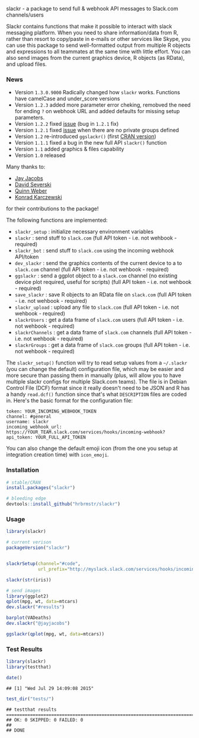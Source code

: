 slackr - a package to send full & webhook API messages to Slack.com channels/users

Slackr contains functions that make it possible to interact with slack messaging platform. When you need to share information/data from R, rather than resort to copy/paste in e-mails or other services like Skype, you can use this package to send well-formatted output from multiple R objects and expressions to all teammates at the same time with little effort. You can also send images from the current graphics device, R objects (as RData), and upload files.

### News

-   Version `1.3.0.9000` Radically changed how `slackr` works. Functions have camelCase and under\_score versions
-   Version `1.2.3` added more parameter error cheking, remobved the need for ending `?` on webhook URL and added defaults for missing setup parameters.
-   Version `1.2.2` fixed [issue](https://github.com/hrbrmstr/slackr/issues/4) (bug in `1.2.1` fix)
-   Version `1.2.1` fixed [issue](https://github.com/hrbrmstr/slackr/issues/3) when there are no private groups defined
-   Version `1.2` re-introduced `ggslackr()` (first [CRAN version](http://cran.at.r-project.org/web/packages/slackr/index.html))
-   Version `1.1.1` fixed a bug in the new full API `slackr()` function
-   Version `1.1` added graphics & files capability
-   Version `1.0` released

Many thanks to:

-   [Jay Jacobs](https://github.com/jayjacobs)
-   [David Severski](https://github.com/davidski)
-   [Quinn Weber](https://github.com/qsweber)
-   [Konrad Karczewski](https://github.com/konradjk)

for their contributions to the package!

The following functions are implemented:

-   `slackr_setup` : initialize necessary environment variables
-   `slackr` : send stuff to `slack.com` (full API token - i.e. not wehbook - required)
-   `slackr_bot` : send stuff to `slack.com` using the incoming webhook API/token
-   `dev_slackr` : send the graphics contents of the current device to a to `slack.com` channel (full API token - i.e. not wehbook - required)
-   `ggslackr` : send a ggplot object to a `slack.com` channel (no existing device plot required, useful for scripts) (full API token - i.e. not wehbook - required)
-   `save_slackr` : save R objects to an RData file on `slack.com` (full API token - i.e. not wehbook - required)
-   `slackr_upload` : upload any file to `slack.com` (full API token - i.e. not wehbook - required)
-   `slackrUsers` : get a data frame of `slack.com` users (full API token - i.e. not wehbook - required)
-   `slackrChannels` : get a data frame of `slack.com` channels (full API token - i.e. not wehbook - required)
-   `slackrGroups` : get a data frame of `slack.com` groups (full API token - i.e. not wehbook - required)

The `slackr_setup()` function will try to read setup values from a `~/.slackr` (you can change the default) configuration file, which may be easier and more secure than passing them in manually (plus, will allow you to have multiple slackr configs for multiple Slack.com teams). The file is in Debian Control File (DCF) format since it really doesn't need to be JSON and R has a handy `read.dcf()` function since that's what `DESCRIPTION` files are coded in. Here's the basic format for the configuration file:

    token: YOUR_INCOMING_WEBHOOK_TOKEN
    channel: #general
    username: slackr
    incoming_webhook_url: https://YOUR_TEAM.slack.com/services/hooks/incoming-webhook?
    api_token: YOUR_FULL_API_TOKEN

You can also change the default emoji icon (from the one you setup at integration creation time) with `icon_emoji`.

### Installation

``` r
# stable/CRAN
install.packages("slackr")

# bleeding edge
devtools::install_github("hrbrmstr/slackr")
```

### Usage

``` r
library(slackr)

# current verison
packageVersion("slackr")


slackrSetup(channel="#code", 
            url_prefix="http://myslack.slack.com/services/hooks/incoming-webhook?")

slackr(str(iris))

# send images
library(ggplot2)
qplot(mpg, wt, data=mtcars)
dev.slackr("#results")

barplot(VADeaths)
dev.slackr("@jayjacobs")

ggslackr(qplot(mpg, wt, data=mtcars))
```

### Test Results

``` r
library(slackr)
library(testthat)

date()
```

    ## [1] "Wed Jul 29 14:09:08 2015"

``` r
test_dir("tests/")
```

    ## testthat results ========================================================================================================
    ## OK: 0 SKIPPED: 0 FAILED: 0
    ## 
    ## DONE
